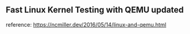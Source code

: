 ## Fast Linux Kernel Testing with QEMU updated

reference: https://ncmiller.dev/2016/05/14/linux-and-qemu.html
